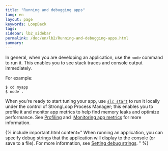 ```yaml
---
title: "Running and debugging apps"
lang: en
layout: page
keywords: LoopBack
tags:
sidebar: lb2_sidebar
permalink: /doc/en/lb2/Running-and-debugging-apps.html
summary:
---
```


In general, when you are developing an application, use the `node` command to run it.
This enables you to see stack traces and console output immediately.

For example:

```shell
$ cd myapp
$ node .
```

When you're ready to start tuning your app, use [`slc start`](https://docs.strongloop.com/display/NODE/slc-start) to run it locally under
the control of StrongLoop Process Manager; this enables you to profile it and monitor app metrics to help find memory leaks and optimize performance.
See [Profiling](https://docs.strongloop.com/display/SLC/Profiling) and 
[Monitoring app metrics](https://docs.strongloop.com/display/SLC/Monitoring-app-metrics) for more information.

{% include important.html content="
When running an application, you can specify debug strings that the application will display to the console (or save to a file).  For more information, see [Setting debug strings](Setting-debug-strings.html).
" %}
